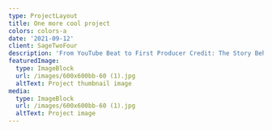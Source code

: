 ```yaml
---
type: ProjectLayout
title: One more cool project
colors: colors-a
date: '2021-09-12'
client: SageTwoFour
description: 'From YouTube Beat to First Producer Credit: The Story Behind "A Lot"'
featuredImage:
  type: ImageBlock
  url: /images/600x600bb-60 (1).jpg
  altText: Project thumbnail image
media:
  type: ImageBlock
  url: /images/600x600bb-60 (1).jpg
  altText: Project image
---
```

